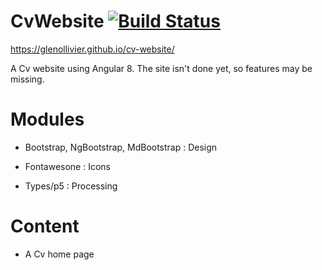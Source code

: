 # CvWebsite [![Build Status](https://travis-ci.org/GlenOllivier/cv-website.svg?branch=master)](https://travis-ci.org/GlenOllivier/cv-website)

https://glenollivier.github.io/cv-website/

A Cv website using Angular 8.
The site isn't done yet, so features may be missing.

# Modules

- Bootstrap, NgBootstrap, MdBootstrap : Design

- Fontawesone : Icons

- Types/p5 : Processing

# Content

- A Cv home page

